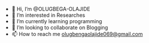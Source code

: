 - 👋 Hi, I’m @OLUGBEGA-OLAJIDE
- 👀 I’m interested in Researches
- 🌱 I’m currently learning programming
- 💞️ I’m looking to collaborate on Blogging
- 📫 How to reach me olugbengaolajide069@gmail.com

<!---
OLUGBEGA-OLAJIDE/OLUGBEGA-OLAJIDE is a ✨ special ✨ repository because its `README.md` (this file) appears on your GitHub profile.
You can click the Preview link to take a look at your changes.
--->

